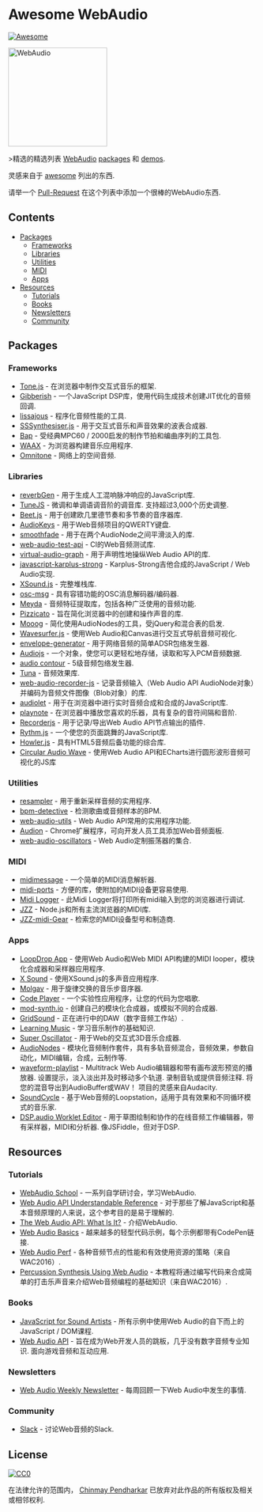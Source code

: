 ﻿# Awesome WebAudio

[![Awesome](https://cdn.rawgit.com/sindresorhus/awesome/d7305f38d29fed78fa85652e3a63e154dd8e8829/media/badge.svg)](https://github.com/sindresorhus/awesome)

<img src="https://raw.githubusercontent.com/voodootikigod/logo.js/master/webaudio/webaudio-js.png" width="200px" alt="WebAudio">

&gt;精选的精选列表 [WebAudio](https://developer.mozilla.org/en-US/docs/Web/API/Web_Audio_API) [packages](#packages) 和 [demos](#demos).

灵感来自于 [awesome](https://github.com/sindresorhus/awesome) 列出的东西.

请举一个 [Pull-Request](https://github.com/notthetup/awesome-webaudio/pulls) 在这个列表中添加一个很棒的WebAudio东西.

## Contents
- [Packages](#packages)
  - [Frameworks](#frameworks)
  - [Libraries](#libraries)
  - [Utilities](#utilities)
  - [MIDI](#midi)
  - [Apps](#apps)
- [Resources](#resources)
  - [Tutorials](#tutorials)
  - [Books](#books)
  - [Newsletters](#newsletters)
  - [Community](#community)

## Packages

### Frameworks
- [Tone.js](https://github.com/Tonejs/Tone.js) - 在浏览器中制作交互式音乐的框架.
- [Gibberish](https://github.com/gibber-cc/gibberish) - 一个JavaScript DSP库，使用代码生成技术创建JIT优化的音频回调.
- [lissajous](https://github.com/kylestetz/lissajous) - 程序化音频性能的工具.
- [SSSynthesiser.js](https://github.com/surikov/SSSynthesiser.js) - 用于交互式音乐和声音效果的波表合成器.
- [Bap](http://bapjs.org/) - 受经典MPC60 / 2000启发的制作节拍和编曲序列的工具包.
- [WAAX](https://github.com/hoch/WAAX/) - 为浏览器构建音乐应用程序.
- [Omnitone](https://github.com/GoogleChrome/omnitone) - 网络上的空间音频.

### Libraries
- [reverbGen](https://github.com/adelespinasse/reverbGen) - 用于生成人工混响脉冲响应的JavaScript库.
- [TuneJS](https://github.com/abbernie/tune)   - 微调和单调语调音阶的调音库.  支持超过3,000个历史调整.
- [Beet.js](https://github.com/zya/beet.js) - 用于创建欧几里德节奏和多节奏的音序器库.
- [AudioKeys](https://github.com/kylestetz/AudioKeys) - 用于Web音频项目的QWERTY键盘.
- [smoothfade](https://github.com/notthetup/smoothfade) - 用于在两个AudioNode之间平滑淡入的库.
- [web-audio-test-api](https://github.com/mohayonao/web-audio-test-api) -  CI的Web音频测试库.
- [virtual-audio-graph](https://github.com/benji6/virtual-audio-graph) - 用于声明性地操纵Web Audio API的库.
- [javascript-karplus-strong](https://github.com/mrahtz/javascript-karplus-strong) -  Karplus-Strong吉他合成的JavaScript / Web Audio实现.
- [XSound.js](https://github.com/Korilakkuma/XSound) - 完整堆栈库.
- [osc-msg](https://github.com/mohayonao/osc-msg) - 具有容错功能的OSC消息解码器/编码器.
- [Meyda](https://github.com/meyda/meyda) - 音频特征提取库，包括各种广泛使用的音频功能.
- [Pizzicato](https://github.com/alemangui/pizzicato) - 旨在简化浏览器中的创建和操作声音的库.
- [Mooog](https://github.com/mattlima/mooog) - 简化使用AudioNodes的工具，受jQuery和混合表的启发.
- [Wavesurfer.js](https://github.com/katspaugh/wavesurfer.js) - 使用Web Audio和Canvas进行交互式导航音频可视化.
- [envelope-generator](https://github.com/itsjoesullivan/envelope-generator) - 用于网络音频的简单ADSR包络发生器.
- [Audiojs](https://github.com/audiojs/audio) - 一个对象，使您可以更轻松地存储，读取和写入PCM音频数据.
- [audio contour](https://github.com/danigb/audio-contour) -  5级音频包络发生器.
- [Tuna](https://github.com/Theodeus/tuna) - 音频效果库.
- [web-audio-recorder-js](https://github.com/higuma/web-audio-recorder-js) - 记录音频输入（Web Audio API AudioNode对象）并编码为音频文件图像（Blob对象）的库.
- [audiolet](https://github.com/oampo/Audiolet) - 用于在浏览器中进行实时音频合成和合成的JavaScript库.
- [playnote](https://github.com/createbits/playnote) - 在浏览器中播放您喜欢的乐器，具有复杂的音符间隔和音阶.
- [Recorderjs](https://github.com/mattdiamond/Recorderjs) - 用于记录/导出Web Audio API节点输出的插件.
- [Rythm.js](https://okazari.github.io/Rythm.js/) - 一个使您的页面跳舞的JavaScript库.
- [Howler.js](https://github.com/goldfire/howler.js) - 具有HTML5音频后备功能的综合库.
- [Circular Audio Wave](https://github.com/kelvinau/circular-audio-wave) - 使用Web Audio API和ECharts进行圆形波形音频可视化的JS库

### Utilities
- [resampler](https://github.com/notthetup/resampler) - 用于重新采样音频的实用程序.
- [bpm-detective](https://github.com/tornqvist/bpm-detective) - 检测歌曲或音频样本的BPM.
- [web-audio-utils](https://github.com/mohayonao/web-audio-utils) -  Web Audio API常用的实用程序功能.
- [Audion](https://github.com/google/audion) -  Chrome扩展程序，可向开发人员工具添加Web音频面板.
- [web-audio-oscillators](https://github.com/lukehorvat/web-audio-oscillators) -  Web Audio定制振荡器的集合.

### MIDI
- [midimessage](https://github.com/notthetup/midimessage) - 一个简单的MIDI消息解析器.
- [midi-ports](https://github.com/AndrejHronco/midi-ports) - 方便的库，使附加的MIDI设备更容易使用.
- [Midi Logger](http://outputchannel.com/midi-logger/) - 此Midi Logger将打印所有midi输入到您的浏览器进行调试.
- [JZZ](https://github.com/jazz-soft/JZZ) -  Node.js和所有主流浏览器的MIDI库.
- [JZZ-midi-Gear](https://github.com/jazz-soft/JZZ-midi-Gear) - 检索您的MIDI设备型号和制造商.

### Apps
- [LoopDrop App](https://github.com/mmckegg/loop-drop-app) - 使用Web Audio和Web MIDI API构建的MIDI looper，模块化合成器和采样器应用程序.
- [X Sound](https://korilakkuma.github.io/X-Sound/) - 使用XSound.js的多声音应用程序.
- [Molgav](https://github.com/surikov/molgav) - 用于旋律交换的音乐步音序器.
- [Code Player](https://github.com/jcppman/code-player) - 一个实验性应用程序，让您的代码为您唱歌.
- [mod-synth.io](https://github.com/andrevenancio/mod-synth.io) - 创建自己的模块化合成器，或模拟不同的合成器.
- [GridSound](https://gridsound.github.io) - 正在进行中的DAW（数字音频工作站）.
- [Learning Music](https://learningmusic.ableton.com/) - 学习音乐制作的基础知识.
- [Super Oscillator](https://github.com/lukehorvat/super-oscillator) - 用于Web的交互式3D音乐合成器.
- [AudioNodes](https://audionodes.com) - 模块化音频制作套件，具有多轨音频混合，音频效果，参数自动化，MIDI编辑，合成，云制作等.
- [waveform-playlist](https://github.com/naomiaro/waveform-playlist)   -  Multitrack Web Audio编辑器和带有画布波形预览的播放器.  设置提示，淡入淡出并及时移动多个轨道.  录制音轨或提供音频注释.  将您的混音导出到AudioBuffer或WAV！  项目的灵感来自Audacity.
- [SoundCycle](https://github.com/scriptify/soundcycle) - 基于Web音频的Loopstation，适用于具有效果和不同循环模式的音乐家.
- [DSP.audio Worklet Editor](https://dsp.audio/editor/)   - 用于草图绘制和协作的在线音频工作编辑器，带有采样器，MIDI和分析器.  像JSFiddle，但对于DSP.

## Resources

### Tutorials
- [WebAudio School](https://github.com/mmckegg/web-audio-school	) - 一系列自学研讨会，学习WebAudio.
- [Web Audio API Understandable Reference](https://web-audio-api.firebaseapp.com/) - 对于那些了解JavaScript和基本音频原理的人来说，这个参考目的是易于理解的.
- [The Web Audio API: What Is It?](https://code.tutsplus.com/tutorials/the-web-audio-api-what-is-it--cms-23735) - 介绍WebAudio.
- [Web Audio Basics](https://github.com/kylestetz/Web-Audio-Basics) - 越来越多的轻型代码示例，每个示例都带有CodePen链接.
- [Web Audio Perf](https://padenot.github.io/web-audio-perf/) - 各种音频节点的性能和有效使用资源的策略（来自WAC2016）.
- [Percussion Synthesis Using Web Audio](https://github.com/irritant/WAC-2016-Tutorial) - 本教程将通过编写代码来合成简单的打击乐声音来介绍Web音频编程的基础知识（来自WAC2016）.

### Books
- [JavaScript for Sound Artists](https://www.crcpress.com/JavaScript-for-Sound-Artists-Learn-to-Code-with-the-Web-Audio-API/Turner-Leonard/p/book/9781138961531) - 所有示例中使用Web Audio的自下而上的JavaScript / DOM课程.
- [Web Audio API](https://webaudioapi.com/book/)   - 旨在成为Web开发人员的跳板，几乎没有数字音频专业知识.  面向游戏音频和互动应用.

### Newsletters
- [Web Audio Weekly Newsletter](https://www.webaudioweekly.com) - 每周回顾一下Web Audio中发生的事情.

### Community
- [Slack](https://web-audio-slackin.herokuapp.com/) - 讨论Web音频的Slack.

## License

[![CC0](http://mirrors.creativecommons.org/presskit/buttons/88x31/svg/cc-zero.svg)](https://creativecommons.org/publicdomain/zero/1.0/)

在法律允许的范围内， [Chinmay Pendharkar](https://chinmay.audio/) 已放弃对此作品的所有版权及相关或相邻权利.
